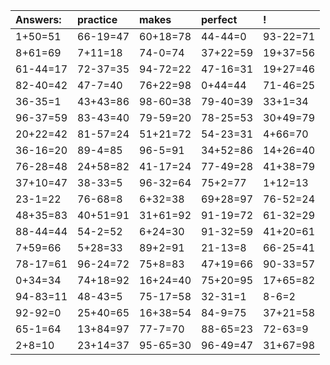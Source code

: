 | Answers: | practice | makes | perfect | ! |
| :--- | :--- | :--- | :--- | :--- |
| 1+50=51 | 66-19=47 | 60+18=78 | 44-44=0 | 93-22=71 | 
| 8+61=69 | 7+11=18 | 74-0=74 | 37+22=59 | 19+37=56 | 
| 61-44=17 | 72-37=35 | 94-72=22 | 47-16=31 | 19+27=46 | 
| 82-40=42 | 47-7=40 | 76+22=98 | 0+44=44 | 71-46=25 | 
| 36-35=1 | 43+43=86 | 98-60=38 | 79-40=39 | 33+1=34 | 
| 96-37=59 | 83-43=40 | 79-59=20 | 78-25=53 | 30+49=79 | 
| 20+22=42 | 81-57=24 | 51+21=72 | 54-23=31 | 4+66=70 | 
| 36-16=20 | 89-4=85 | 96-5=91 | 34+52=86 | 14+26=40 | 
| 76-28=48 | 24+58=82 | 41-17=24 | 77-49=28 | 41+38=79 | 
| 37+10=47 | 38-33=5 | 96-32=64 | 75+2=77 | 1+12=13 | 
| 23-1=22 | 76-68=8 | 6+32=38 | 69+28=97 | 76-52=24 | 
| 48+35=83 | 40+51=91 | 31+61=92 | 91-19=72 | 61-32=29 | 
| 88-44=44 | 54-2=52 | 6+24=30 | 91-32=59 | 41+20=61 | 
| 7+59=66 | 5+28=33 | 89+2=91 | 21-13=8 | 66-25=41 | 
| 78-17=61 | 96-24=72 | 75+8=83 | 47+19=66 | 90-33=57 | 
| 0+34=34 | 74+18=92 | 16+24=40 | 75+20=95 | 17+65=82 | 
| 94-83=11 | 48-43=5 | 75-17=58 | 32-31=1 | 8-6=2 | 
| 92-92=0 | 25+40=65 | 16+38=54 | 84-9=75 | 37+21=58 | 
| 65-1=64 | 13+84=97 | 77-7=70 | 88-65=23 | 72-63=9 | 
| 2+8=10 | 23+14=37 | 95-65=30 | 96-49=47 | 31+67=98 | 
